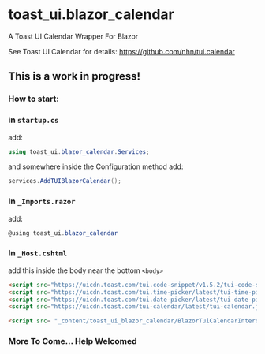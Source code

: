 # toast_ui.blazor_calendar
A Toast UI Calendar Wrapper For Blazor

See Toast UI Calendar for details:
https://github.com/nhn/tui.calendar

## This is a work in progress!

### How to start:
### in `startup.cs`
add:  
```c#
using toast_ui.blazor_calendar.Services;
```

and somewhere inside the Configuration method add:  
```c#
services.AddTUIBlazorCalendar();
```

### In `_Imports.razor` 
add: 
```c#
@using toast_ui.blazor_calendar
```

### In `_Host.cshtml` 
add this inside the body near the bottom `<body>`
```html
<script src="https://uicdn.toast.com/tui.code-snippet/v1.5.2/tui-code-snippet.min.js"></script>
<script src="https://uicdn.toast.com/tui.time-picker/latest/tui-time-picker.min.js"></script>
<script src="https://uicdn.toast.com/tui.date-picker/latest/tui-date-picker.min.js"></script>
<script src="https://uicdn.toast.com/tui-calendar/latest/tui-calendar.js"></script>

<script src= "_content/toast_ui_blazor_calendar/BlazorTuiCalendarInterop.js"></script>
```


### More To Come... Help Welcomed
